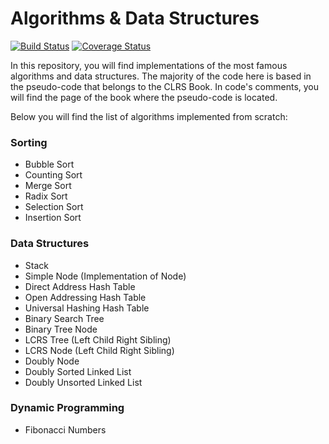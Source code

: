 # Algorithms & Data Structures #

[![Build Status](https://travis-ci.org/svillafe/algorithms-and-data-structures.svg?branch=master)](https://travis-ci.org/svillafe/algorithms-and-data-structures) [![Coverage Status](https://coveralls.io/repos/github/svillafe/algorithms-and-data-structures/badge.svg?branch=master)](https://coveralls.io/github/svillafe/algorithms-and-data-structures?branch=master)

In this repository, you will find implementations of the most famous algorithms and data structures.
The majority of the code here is based in the pseudo-code that belongs to the CLRS Book. In code's comments, you will find the page of the book where the pseudo-code is located.

Below you will find the list of algorithms implemented from scratch:

### Sorting ###

* Bubble Sort
* Counting Sort
* Merge Sort
* Radix Sort
* Selection Sort
* Insertion Sort

### Data Structures ###

* Stack
* Simple Node (Implementation of Node)
* Direct Address Hash Table
* Open Addressing Hash Table
* Universal Hashing Hash Table
* Binary Search Tree
* Binary Tree Node
* LCRS Tree (Left Child Right Sibling)
* LCRS Node (Left Child Right Sibling)
* Doubly Node
* Doubly Sorted Linked List
* Doubly Unsorted Linked List

### Dynamic Programming ###
* Fibonacci Numbers




